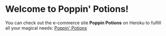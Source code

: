 # Welcome to Poppin' Potions! 

You can check out the e-commerce site **Poppin Potions** on Heroku to fulfill all your magical needs: [Poppin' Potions](https://poppin-potions.herokuapp.com/)



